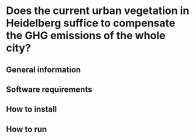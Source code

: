 # Does the current urban vegetation in Heidelberg suffice to compensate the GHG emissions of the whole city?

## General information

## Software requirements

## How to install

## How to run
